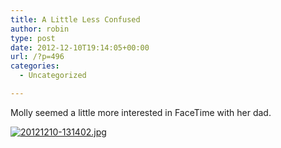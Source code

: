```yaml
---
title: A Little Less Confused
author: robin
type: post
date: 2012-12-10T19:14:05+00:00
url: /?p=496
categories:
  - Uncategorized

---
```

Molly seemed a little more interested in FaceTime with her dad. 

[<img src="http://robinandmike.com/wp-content/uploads/2012/12/20121210-131402.jpg" alt="20121210-131402.jpg" class="alignnone size-full" />][1]

 [1]: http://robinandmike.com/wp-content/uploads/2012/12/20121210-131402.jpg